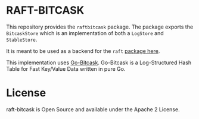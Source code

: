 # RAFT-BITCASK

This repository provides the `raftbitcask` package. The package exports the `BitcaskStore` which is an implementation of both a `LogStore` and `StableStore`.

It is meant to be used as a backend for the `raft` [package here](https://github.com/hashicorp/raft).

This implementation uses [Go-Bitcask](https://github.com/ldmtam/go-bitcask). Go-Bitcask is a Log-Structured Hash Table for Fast Key/Value Data written in pure Go.

# License
raft-bitcask is Open Source and available under the Apache 2 License.